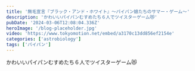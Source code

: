 ```yaml
---
title: '無毛宣言『ブラック・アンド・ホワイト』～パイパン娘たちのサマー・ゲーム～'
description: 'かわいいパイパンむすめたち６人でツイスターゲーム😻'
pubDate: '2024-03-06T12:08:04.336Z'
heroImage: '/blog-placeholder.jpg'
video: 'https://www.tokyomotion.net/embed/a3170c13dd856ef2154e'
categories: ['astrobiology']
tags: ['パイパン']
---
```


かわいいパイパンむすめたち６人でツイスターゲーム😻